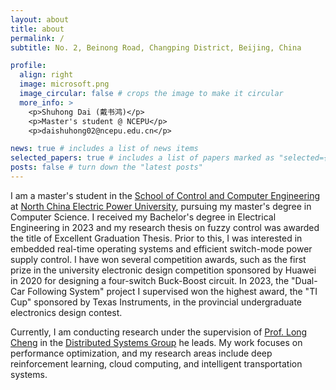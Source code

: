 ```yaml
---
layout: about
title: about
permalink: /
subtitle: No. 2, Beinong Road, Changping District, Beijing, China

profile:
  align: right
  image: microsoft.png
  image_circular: false # crops the image to make it circular
  more_info: >
    <p>Shuhong Dai (戴书鸿)</p>
    <p>Master's student @ NCEPU</p>
    <p>daishuhong02@ncepu.edu.cn</p>

news: true # includes a list of news items
selected_papers: true # includes a list of papers marked as "selected={true}"
posts: false # turn down the "latest posts"
---
```


<!--
#Write your biography here. Tell the world about yourself. Link to your favorite [subreddit](http://reddit.com). You can put a picture in, too. The code is already in, just name your picture `prof_pic.jpg` and put it in the `img/` folder.

#Put your address / P.O. box / other info right below your picture. You can also disable any of these elements by editing `profile` property of the YAML header of your `_pages/about.md`. Edit `_bibliography/papers.bib` and Jekyll will render your [publications page](/al-folio/publications/) automatically.

#Link to your social media connections, too. This theme is set up to use [Font Awesome icons](https://fontawesome.com/) and [Academicons](https://jpswalsh.github.io/academicons/), like the ones below. Add your Facebook, Twitter, LinkedIn, Google Scholar, or just disable all of them.-->

I am a master's student in the [School of Control and Computer Engineering](https://cce.ncepu.edu.cn/) at [North China Electric Power University](https://en.wikipedia.org/wiki/North_China_Electric_Power_University), pursuing my master's degree in Computer Science. I received my Bachelor's degree in Electrical Engineering in 2023 and my research thesis on fuzzy control was awarded the title of Excellent Graduation Thesis. Prior to this, I was interested in embedded real-time operating systems and efficient switch-mode power supply control. I have won several competition awards, such as the first prize in the university electronic design competition sponsored by Huawei in 2020 for designing a four-switch Buck-Boost circuit. In 2023, the "Dual-Car Following System" project I supervised won the highest award, the "TI Cup" sponsored by Texas Instruments, in the provincial undergraduate electronics design contest.

Currently, I am conducting research under the supervision of [Prof. Long Cheng](https://longcheng.eu/) in the [Distributed Systems Group](http://182.92.109.163/) he leads. My work focuses on performance optimization, and my research areas include deep reinforcement learning, cloud computing, and intelligent transportation systems.
